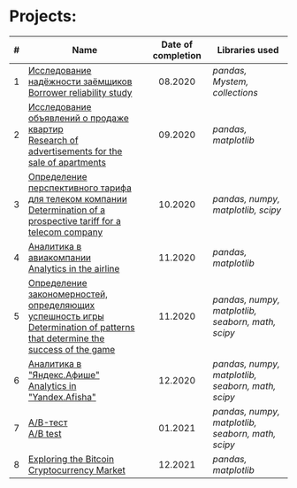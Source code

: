 # Projects:


| # | Name                                                                                                                         | Date of completion | Libraries used |
| :-: | ---------------------------------------------------------------------------------------------------------------------------- | :---------------: | -- |
| 1 | [Исследование надёжности заёмщиков <br /> Borrower reliability study](https://github.com/abidgaidarov/data-analysis-projects/tree/main/1.%20Исследование%20надёжности%20заёмщиков)                                                               | 08.2020         | *pandas, Mystem, collections* | 
| 2 | [Исследование объявлений о продаже квартир <br /> Research of advertisements for the sale of apartments](https://github.com/abidgaidarov/Data-analysis-projects/tree/main/2020.08%20Исследование%20объявлений%20о%20продаже%20квартир)                            | 09.2020         | *pandas, matplotlib* |
| 3 | [Определение перспективного тарифа для телеком компании <br /> Determination of a prospective tariff for a telecom company](https://github.com/abidgaidarov/Data-analysis-projects/tree/main/2020.09%20Определение%20перспективного%20тарифа%20для%20телеком%20компании)        | 10.2020         | *pandas, numpy, matplotlib, scipy* |
| 4 | [Аналитика в авиакомпании <br /> Analytics in the airline](https://github.com/abidgaidarov/Data-analysis-projects/tree/main/2020.09%20Аналитика%20в%20авиакомпании)                                                                          | 11.2020         | *pandas, matplotlib* |
| 5 | [Определение закономерностей, определяющих успешность игры <br /> Determination of patterns that determine the success of the game](https://github.com/abidgaidarov/Data-analysis-projects/tree/main/2020.10%20Определение%20закономерностей%2C%20определяющих%20успешность%20игры) | 11.2020         | *pandas, numpy, matplotlib, seaborn, math, scipy* |
| 6 | [Аналитика в "Яндекс.Афише" <br /> Analytics in "Yandex.Afisha"](https://github.com/abidgaidarov/Data-analysis-projects/tree/main/2020.10%20Аналитика%20в%20Яндекс.Афише)                                                                    | 12.2020         | *pandas, numpy, matplotlib, seaborn, math, scipy* |
| 7 | [A/B-тест <br /> A/B test](https://github.com/abidgaidarov/Data-analysis-projects/tree/main/2020.11%20A:B-тест)                                                                                                          | 01.2021         | *pandas, numpy, matplotlib, seaborn, math, scipy* |
| 8 | [Exploring the Bitcoin Cryptocurrency Market](https://github.com/abidgaidarov/Data-analysis-projects/tree/main/2021.12%20Exploring%20the%20Bitcoin%20Cryptocurrency%20Market)                                                                                                          | 12.2021         | *pandas, matplotlib* |



